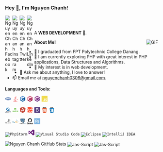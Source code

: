 <h3 title="hehehe"> Hey 👋, I'm Nguyen Chanh!</h3>

<a href="https://www.facebook.com/chanh.nguyen.632/">
  <img align="left" alt="Nguyen Chanh Facebook" width="24px" src="https://cdn.jsdelivr.net/npm/simple-icons@v3/icons/facebook.svg" />
</a>
<a href="https://www.instagram.com/chanh.phy/">
  <img align="left" alt="Nguyen Chanh Instagram" width="24px" src="https://cdn.jsdelivr.net/npm/simple-icons@v3/icons/instagram.svg" />
</a>
<a href="https://twitter.com/nguyenchanh0306">
  <img align="left" alt="Nguyen Chanh Twitter" width="24px" src="https://cdn.jsdelivr.net/npm/simple-icons@3.13.0/icons/twitter.svg" />
</a>
<a href="https://www.linkedin.com/in/nguyen-chanh-2277001b5/">
  <img align="left" alt="Nguyen Chanh LinkedIn" width="24px" src="https://cdn.jsdelivr.net/npm/simple-icons@v3/icons/linkedin.svg" />
</a>



<br />
<br />

A **WEB DEVELOPMENT** 🚀.
 

  <img align="right" alt="GIF" src="https://i.pinimg.com/originals/e4/26/70/e426702edf874b181aced1e2fa5c6cde.gif" />

**About Me!**

- 🌻 I graduated from FPT Polytechnic College Danang.
- 🌱 I am currently exploring PHP with great interest in PHP applications, Data Structures and Algorithms.
- 🤔 My interest is in web development.
- 💬 Ask me about anything, I love to answer!
- 📫 Email me at [nguyenchanh0306@gmail.com](mailto:nguyenchanh0306@gmail.com).



**Languages and Tools:**  


<code><img height="20" src="https://raw.githubusercontent.com/devicons/devicon/master/icons/php/php-plain.svg" title="PHP"></code>
<code><img height="20" src="https://raw.githubusercontent.com/devicons/devicon/master/icons/java/java-plain.svg" title="Java"></code>
<code><img height="20" src="https://raw.githubusercontent.com/devicons/devicon/master/icons/c/c-original.svg" title="C"></code>
<code><img height="20" src="https://raw.githubusercontent.com/devicons/devicon/master/icons/cplusplus/cplusplus-original.svg" title="C++"></code>
<code><img height="20" src="https://raw.githubusercontent.com/devicons/devicon/master/icons/csharp/csharp-original.svg" title="C#"></code>
<code><img height="20" src="https://raw.githubusercontent.com/devicons/devicon/master/icons/javascript/javascript-plain.svg" title="Javascript"></code>

<code><img height="20" src="https://raw.githubusercontent.com/devicons/devicon/master/icons/jquery/jquery-original-wordmark.svg" title="Jquery"></code>
<code><img height="20" src="https://raw.githubusercontent.com/devicons/devicon/master/icons/spring/spring-original-wordmark.svg" title="Spring"></code>
<code><img height="20" src="https://raw.githubusercontent.com/devicons/devicon/master/icons/angularjs/angularjs-plain.svg" title="AngularJS"></code>
<code><img height="20" src="https://raw.githubusercontent.com/devicons/devicon/master/icons/laravel/laravel-plain-wordmark.svg"></code>
<code><img height="20" src="https://raw.githubusercontent.com/devicons/devicon/master/icons/bootstrap/bootstrap-plain.svg" title="Bootstrap"></code>
<code><img height="20" src="https://raw.githubusercontent.com/devicons/devicon/master/icons/html5/html5-original-wordmark.svg" title="HTML"></code>
<code><img height="20" src="https://raw.githubusercontent.com/devicons/devicon/master/icons/css3/css3-original-wordmark.svg" title="CSS3"></code>

<code><img height="20" src="https://raw.githubusercontent.com/devicons/devicon/master/icons/microsoftsqlserver/microsoftsqlserver-plain-wordmark.svg" title="MS SQL Server"></code>
<code><img height="20" src="https://raw.githubusercontent.com/devicons/devicon/master/icons/mysql/mysql-original-wordmark.svg" title="MySQL"></code>
<code><img height="20" src="https://raw.githubusercontent.com/devicons/devicon/master/icons/postgresql/postgresql-original-wordmark.svg" title="PostgresSQL"></code>
<code><img height="20" src="https://raw.githubusercontent.com/devicons/devicon/master/icons/github/github-original-wordmark.svg" title="Github"></code>
<code><img height="20" src="https://raw.githubusercontent.com/devicons/devicon/master/icons/photoshop/photoshop-plain.svg" title="Photoshop"></code>

<code><img height="20" src="https://blog.jetbrains.com/wp-content/uploads/2015/12/phpstorm-PhpStorm_400x400_Twitter_logo_white.png" title="PhpStorm"></code>
<code><img height="20" src="https://raw.githubusercontent.com/devicons/devicon/master/icons/visualstudio/visualstudio-plain.svg" title="Visual Studio"></code>
<code><img height="20" src="https://encrypted-tbn0.gstatic.com/images?q=tbn:ANd9GcS-cAj3j8T0qWxYsc6NpXRgAyHHg7qKpR3GFagNSop7E7gHP73LYR9lpPY0B1_pfIPTvu8&usqp=CAU" title="Visual Studio Code"></code>
<code><img height="20" src="https://ih1.redbubble.net/image.373803469.4778/pp,840x830-pad,1000x1000,f8f8f8.u2.jpg" title="Eclipse"></code>
<code><img height="20" src="https://encrypted-tbn0.gstatic.com/images?q=tbn:ANd9GcQ9CgVYak3GO9ojqvnr4x6FExyYK7qPDnOYWwgVVjZylAas0x5YBh3vSOATA3VdMgId9Hw&usqp=CAU" title="IntelliJ IDEA"></code>

<img src="https://github-readme-stats.vercel.app/api?username=nguyenchanh0306&show_icons=true&hide_border=true&count_private=true&theme=shades-of-purple&icon_color=fad000" alt="Nguyen Chanh GitHub Stats">
<img align="center" src="https://github-readme-streak-stats.herokuapp.com/?user=nguyenchanh0306&count_private=true&theme=radical" alt="Jas-Script" />
<img align="center" width=500 src="https://github-readme-stats.vercel.app/api/top-langs/?username=nguyenchanh0306&count_private=true&theme=radical" alt="Jas-Script" />

